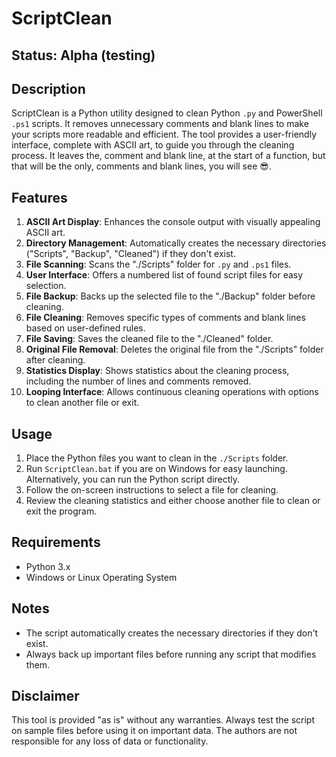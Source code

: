# ScriptClean

## Status: Alpha (testing)

## Description
ScriptClean is a Python utility designed to clean Python `.py` and PowerShell `.ps1` scripts. It removes unnecessary comments and blank lines to make your scripts more readable and efficient. The tool provides a user-friendly interface, complete with ASCII art, to guide you through the cleaning process. It leaves the,  comment and blank line, at the start of a function, but that will be the only, comments and blank lines, you will see :sunglasses:.

## Features
1. **ASCII Art Display**: Enhances the console output with visually appealing ASCII art.
2. **Directory Management**: Automatically creates the necessary directories ("Scripts", "Backup", "Cleaned") if they don't exist.
3. **File Scanning**: Scans the "./Scripts" folder for `.py` and `.ps1` files.
4. **User Interface**: Offers a numbered list of found script files for easy selection.
5. **File Backup**: Backs up the selected file to the "./Backup" folder before cleaning.
6. **File Cleaning**: Removes specific types of comments and blank lines based on user-defined rules.
7. **File Saving**: Saves the cleaned file to the "./Cleaned" folder.
8. **Original File Removal**: Deletes the original file from the "./Scripts" folder after cleaning.
9. **Statistics Display**: Shows statistics about the cleaning process, including the number of lines and comments removed.
10. **Looping Interface**: Allows continuous cleaning operations with options to clean another file or exit.

## Usage
1. Place the Python files you want to clean in the `./Scripts` folder.
2. Run `ScriptClean.bat` if you are on Windows for easy launching. Alternatively, you can run the Python script directly.
3. Follow the on-screen instructions to select a file for cleaning.
4. Review the cleaning statistics and either choose another file to clean or exit the program.

## Requirements
- Python 3.x
- Windows or Linux Operating System

## Notes
- The script automatically creates the necessary directories if they don't exist.
- Always back up important files before running any script that modifies them.

## Disclaimer
This tool is provided "as is" without any warranties. Always test the script on sample files before using it on important data. The authors are not responsible for any loss of data or functionality.
